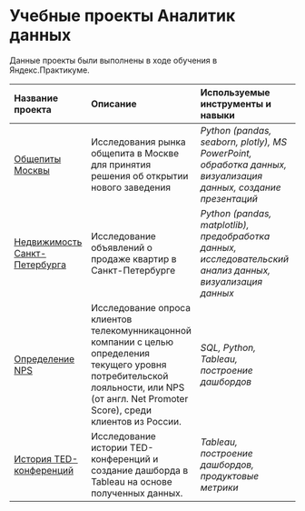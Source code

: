 # Учебные проекты Аналитик данных

Данные проекты были выполнены в ходе обучения в Яндекс.Практикуме.

| Название проекта | Описание | Используемые инструменты и навыки | Статус проекта | 
| :---------------------- | :---------------------- | :---------------------- | :---------------------- |
| [Общепиты Москвы](msk_obshepit) | Исследования рынка общепита в Москве для принятия решения об открытии нового заведения | *Python (pandas, seaborn, plotly), MS PowerPoint, обработка данных, визуализация данных, создание презентаций* | **Завершен**|
| [Недвижимость Санкт-Петербурга](spb_estate) | Исследование объявлений о продаже квартир в Санкт-Петербурге | *Python (pandas, matplotlib), предобработка данных, исследовательский анализ данных, визуализация данных* | **Завершен**|
| [Определение NPS](loyality_NPS) | Исследование опроса клиентов телекомунникацонной компании с целью определения текущего уровня потребительской лояльности, или NPS (от англ. Net Promoter Score), среди клиентов из России. | *SQL, Python, Tableau, построение дашбордов* | **Завершен**|
| [История TED-конференций](TED_history) | Исследование истории TED-конференций и создание дашборда в Tableau на основе полученных данных. | *Tableau, построение дашбордов, продуктовые метрики* | **Завершен**|
